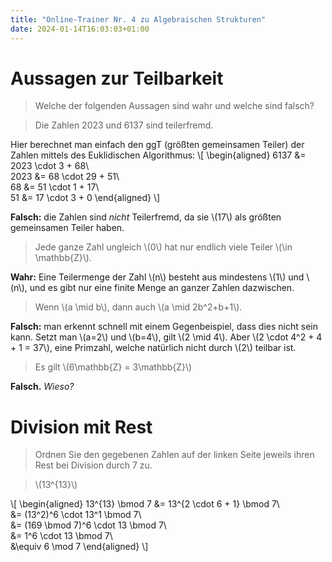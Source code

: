 ```yaml
---
title: "Online-Trainer Nr. 4 zu Algebraischen Strukturen"
date: 2024-01-14T16:03:03+01:00
---
```


# Aussagen zur Teilbarkeit

>Welche der folgenden Aussagen sind wahr und welche sind falsch?

>Die Zahlen 2023 und 6137 sind teilerfremd.

Hier berechnet man einfach den ggT (größten gemeinsamen Teiler) der Zahlen mittels des Euklidischen Algorithmus: \\[
    \begin{aligned}
    6137 &= 2023 \cdot 3 + 68\\\
    2023 &= 68 \cdot 29 + 51\\\
    68 &= 51 \cdot 1 + 17\\\
    51 &= 17 \cdot 3 + 0
    \end{aligned}
\\]

**Falsch:** die Zahlen sind *nicht* Teilerfremd, da sie \\(17\\) als größten gemeinsamen Teiler haben.

>Jede ganze Zahl ungleich \\(0\\) hat nur endlich viele Teiler \\(\in \mathbb{Z}\\).

**Wahr:** Eine Teilermenge der Zahl \\(n\\) besteht aus mindestens \\(1\\) und \\(n\\), und es gibt nur eine finite Menge an ganzer Zahlen dazwischen.

>Wenn \\(a \mid b\\), dann auch \\(a \mid 2b^2+b+1\\).

**Falsch:** man erkennt schnell mit einem Gegenbeispiel, dass dies nicht sein kann. Setzt man \\(a=2\\) und \\(b=4\\), gilt \\(2 \mid 4\\). Aber \\(2 \cdot 4^2 + 4 + 1 = 37\\), eine Primzahl, welche natürlich nicht durch \\(2\\) teilbar ist.

>Es gilt \\(6\mathbb{Z} = 3\mathbb{Z}\\)

**Falsch.** *Wieso?*

# Division mit Rest

>Ordnen Sie den gegebenen Zahlen auf der linken Seite jeweils ihren Rest bei Division durch 7 zu.

>\\(13^{13}\\)

\\[
    \begin{aligned}
    13^{13} \bmod 7 &= 13^{2 \cdot 6 + 1} \bmod 7\\\
    &= (13^2)^6 \cdot 13^1 \bmod 7\\\
    &= (169 \bmod 7)^6 \cdot 13 \bmod 7\\\
    &= 1^6 \cdot 13 \bmod 7\\\
    &\equiv 6 \mod 7
    \end{aligned}
\\]